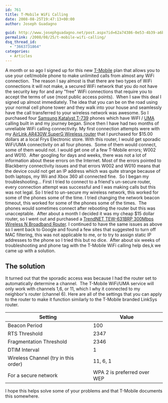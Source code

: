 ```yaml
---
id: 761
title: T-Mobile WiFi Calling
date: 2008-08-25T19:47:13+00:00
author: Joseph Guadagno

guid: http://www.josephguadagno.net/post.aspx?id=62a74386-0e53-4b39-a6ba-1d75a8ce60f8
permalink: /2008/08/25/t-mobile-wifi-calling/
dsq_thread_id:
  - "3663731864"
categories:
  - Articles
---
```

A month or so ago I signed up for this new [T-Mobile](http://www.t-mobile.com/) plan that allows you to use your cell/mobile phone to make unlimited calls from almost any WiFi connection.  The reason I say almost is that there are two types of WiFi connections it will not make, a secured WiFi network that you do not have the security key for and any "free" WiFi connections that require you to accept the terms of use (most public access points).  When I saw this deal I signed up almost immediately. The idea that you can be on the road using your normal cell phone tower and they walk into your house and seamlessly have the call transferred to your wireless network was awesome. So I purchased four [Samsung Katalyst T-739](http://www.t-mobile.com/shop/Phones/Cell-Phone-Detail.aspx?cell-phone=Samsung-Katalyst) phones which have WiFI / [UMA](http://en.wikipedia.org/wiki/Generic_Access_Network) calling built in and my journey began. Since then I have had two months of unreliable WiFi calling connectivity. My first connection attempts were with my [AirLink AR430W SuperG Wireless router](http://www.airlink101.com/products/ar430w.php) that I purchased for $15.00 dollars at a local Frys Electronic store. With this router, I would get sporadic WiFi/UMA connectivity on all four phones.  Some of them would connect, some of them would not. I would get one of a few T-Mobile errors; W002 and W010.  After googling for days and weeks, there was not a lot of information about these errors on the Internet. Most of the errors pointed to Blackberry connectivity issues and that errors W002 and W010 means that the device could not get an IP address which was quite strange because of both laptops, my Wii and Xbox 360 all connected fine.  So I began my troubleshooting... First I tried to connect to a friend's un-secure router, every connection attempt was successful and I was making calls but this was not legal. So I tried to un-secure my wireless network, this worked for some of the phones some of the time. I tried changing the network beacon timeout, this worked for some of the phones some of the times.  The phones would sometimes connect after rebooting the router but this was unacceptable.  After about a month I decided it was my cheap $15 dollar router, so I went out and purchased a [TrendNET TEW-631BRP 300Mbps Wireless N Broadband Router](http://trendnet.com/products/proddetail.asp?prod=110_TEW-631BRP&cat=66). I continued to have the same issues as above so I went back to Google and found a few sites that suggested to turn off MAC filtering, this was not applicable to me, or to try to assign static IP addresses to the phone so I tried this but no dice.  After about six weeks of troubleshooting and phone tag with the T-Mobile WiFi calling help des,k we came up with a solution.

## The solution

It turned out that the sporadic access was because I had the router set to automatically determine a channel.  The T-Mobile WiFi/UMA service will only work with channels 1,6, or 11, which I why it connected to my neighbor's router (channel 6). Here are all of the settings that you can apply to the router to make it function similarly to the T-Mobile branded LinkSys router.

|Setting|Value|
|--- |--- |
|Beacon Period|100|
|RTS Threshold|2347|
|Fragmentation Threshold|2346|
|DTIM Interval|1|
|Wireless Channel (try in this order)|11, 6, 1|
|For a secure network|WPA 2 is preferred over WEP|

I hope this helps solve some of your problems and that T-Mobile documents this somewhere.